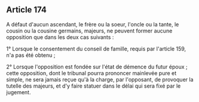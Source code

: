 Article 174
----
A défaut d'aucun ascendant, le frère ou la soeur, l'oncle ou la tante, le cousin
ou la cousine germains, majeurs, ne peuvent former aucune opposition que dans
les deux cas suivants :

1° Lorsque le consentement du conseil de famille, requis par l'article 159, n'a
pas été obtenu ;

2° Lorsque l'opposition est fondée sur l'état de démence du futur époux ; cette
opposition, dont le tribunal pourra prononcer mainlevée pure et simple, ne sera
jamais reçue qu'à la charge, par l'opposant, de provoquer la tutelle des
majeurs, et d'y faire statuer dans le délai qui sera fixé par le jugement.
